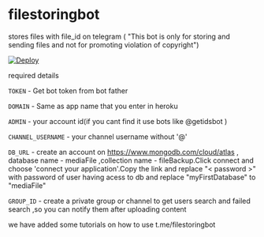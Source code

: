 # filestoringbot
stores files with file_id on telegram ( "This bot is only for storing and sending files and not for promoting violation of copyright")

<a href="https://heroku.com/deploy?template=https://github.com/Amalrajanj/filestoringbot">
  <img src="https://www.herokucdn.com/deploy/button.svg" alt="Deploy">
</a>


required details 

<code>TOKEN</code> - Get bot token from bot father

<code>DOMAIN</code> - Same as app name that you enter in heroku

<code>ADMIN</code> - your account id(if you cant find it use bots like @getidsbot )

<code>CHANNEL_USERNAME</code> - your channel username without '@'

<code>DB_URL</code> - create an account on https://www.mongodb.com/cloud/atlas , database name - mediaFile ,collection name - fileBackup.Click connect and choose 'connect your application'.Copy the link and replace "< password >" with password of user having acess to db and replace "myFirstDatabase" to "mediaFile"
  
<code>GROUP_ID</code> - create a private group or channel to get users search and failed search ,so you can notify them after uploading content




we have added some tutorials on how to use t.me/filestoringbot
